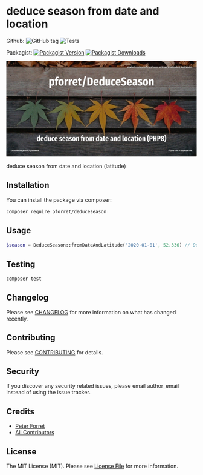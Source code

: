 # deduce season from date and location

Github: 
![GitHub tag](https://img.shields.io/github/v/tag/pforret/DeduceSeason)
![Tests](https://github.com/pforret/DeduceSeason/workflows/Run%20Tests/badge.svg)

Packagist: 
[![Packagist Version](https://img.shields.io/packagist/v/pforret/deduceseason.svg?style=flat-square)](https://packagist.org/packages/pforret/deduceseason)
[![Packagist Downloads](https://img.shields.io/packagist/dt/pforret/deduceseason.svg?style=flat-square)](https://packagist.org/packages/pforret/deduceseason)

![](assets/unsplash.seasons.jpg)

deduce season from date and location (latitude)

## Installation

You can install the package via composer:

```bash
composer require pforret/deduceseason
```

## Usage

``` php
$season = DeduceSeason::fromDateAndLatitude('2020-01-01', 52.336) // DeduceSeason::SEASON_WINTER
```

## Testing

``` bash
composer test
```

## Changelog

Please see [CHANGELOG](CHANGELOG.md) for more information on what has changed recently.

## Contributing

Please see [CONTRIBUTING](CONTRIBUTING.md) for details.

## Security

If you discover any security related issues, please email author_email instead of using the issue tracker.

## Credits

- [Peter Forret](https://github.com/pforret)
- [All Contributors](../../contributors)

## License

The MIT License (MIT). Please see [License File](LICENSE.md) for more information.
